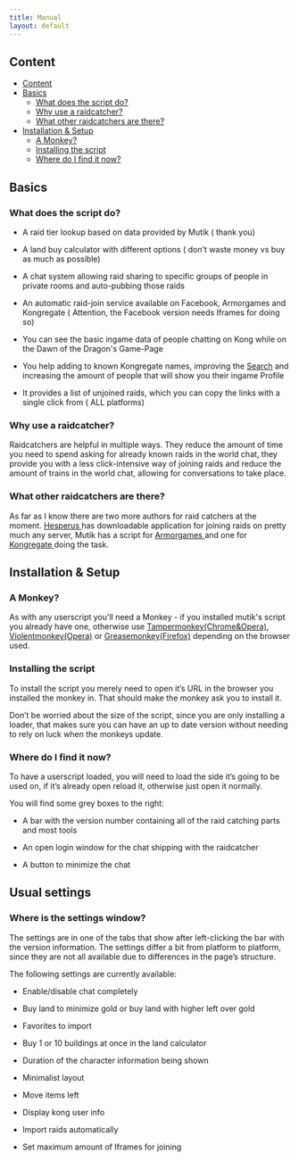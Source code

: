 ```yaml
---
title: Manual
layout: default
---
```

## Content

* [Content](#content)
* [Basics](#basics)
    * [What does the script do?](#what-does-the-script-do)
    * [Why use a raidcatcher?](#why-use-a-raidcatcher)
    * [What other raidcatchers are there?](#what-other-raidcatchers-are-there)
* [Installation & Setup](#installation--setup)
    * [A Monkey?](#a-monkey)
    * [Installing the script](#installing-the-script)
    * [Where do I find it now?](#where-do-i-find-it-now)

## Basics

### What does the script do?

* A raid tier lookup based on data provided by Mutik ( thank you)

* A land buy calculator with different options ( don't waste money vs buy as much as possible)

* A chat system allowing raid sharing to specific groups of people in private rooms and auto-pubbing those raids

* An automatic raid-join service available on Facebook, Armorgames and Kongregate ( Attention, the Facebook version needs Iframes for doing so)

* You can see the basic ingame data of people chatting on Kong while on the Dawn of the Dragon's Game-Page

* You help adding to known Kongregate names, improving the [Search](http://dotd.idrinth.de/kongregate/platform/) and increasing the amount of people that will show you their ingame Profile

* It provides a list of unjoined raids, which you can copy the links with a single click from ( ALL platforms)

### Why use a raidcatcher?

Raidcatchers are helpful in multiple ways. They reduce the amount of time you need to spend asking for already known raids in the world chat, they provide you with a less click-intensive way of joining raids and reduce the amount of trains in the world chat, allowing for conversations to take place.

### What other raidcatchers are there?

As far as I know there are two more authors for raid catchers at the moment. [Hesperus ](http://www.dawnofthedragons.com/forums/forums/showthread.php?42960-Hesperus-Raid-Conglomerator)has downloadable application for joining raids on pretty much any server, Mutik has a script for [Armorgames ](https://greasyfork.org/de/scripts/9868-mutik-s-dotd-script-for-armorgames) and one for [Kongregate ](https://greasyfork.org/de/scripts/406-mutik-s-dotd-script)doing the task.

## Installation & Setup

### A Monkey?

As with any userscript you'll need a Monkey - if you installed mutik's script you already have one, otherwise use  [Tampermonkey(Chrome&Opera)](https://chrome.google.com/webstore/detail/tampermonkey/dhdgffkkebhmkfjojejmpbldmpobfkfo?hl=de), [Violentmonkey(Opera)](https://addons.opera.com/de/extensions/details/violent-monkey/) or [Greasemonkey(Firefox)](https://addons.mozilla.org/de/firefox/addon/greasemonkey/)  depending on the browser used.

### Installing the script

To install the script you merely need to open it’s URL in the browser you installed the monkey in. That should make the monkey ask you to install it.

Don’t be worried about the size of the script, since you are only installing a loader, that makes sure you can have an up to date version without needing to rely on luck when the monkeys update.

### Where do I find it now?

To have a userscript loaded, you will need to load the side it’s going to be used on, if it’s already open reload it, otherwise just open it normally.

You will find some grey boxes to the right:

* A bar with the version number containing all of the raid catching parts and most tools

* An open login window for the chat shipping with the raidcatcher

* A button to minimize the chat

## Usual settings

### Where is the settings window?

The settings are in one of the tabs that show after left-clicking the bar with the version information. The settings differ a bit from platform to platform, since they are not all available due to differences in the page’s structure.

The following settings are currently available:

* Enable/disable chat completely

* Buy land to minimize gold or buy land with higher left over gold

* Favorites to import

* Buy 1 or 10 buildings at once in the land calculator

* Duration of the character information being shown

* Minimalist layout

* Move items left

* Display kong user info

* Import raids automatically

* Set maximum amount of Iframes for joining

